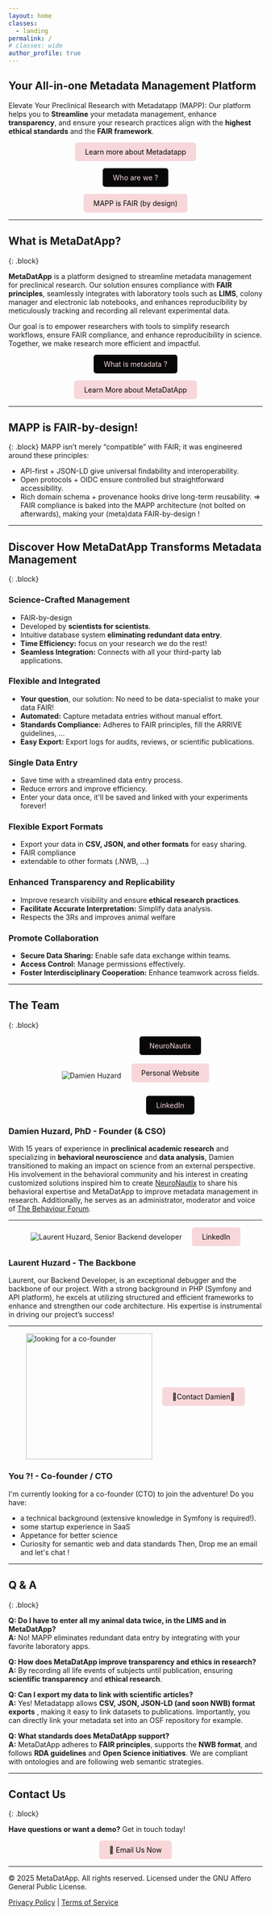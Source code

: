 ```yaml
---
layout: home
classes:
  - landing
permalink: /
# classes: wide
author_profile: true
---
```


<!-- # MetaDatApp -->

## Your All-in-one Metadata Management Platform

Elevate Your Preclinical Research with Metadatapp (MAPP): Our platform helps you to **Streamline** your metadata management, enhance **transparency**, and ensure your research practices align with the **highest ethical standards** and the **FAIR framework**.

<!-- <p style="text-align: center;">[What is Metadatapp ?](#what-is-metadatapp)</p>  

<p style="text-align: center;">
  <a href="#what-is-metadatapp">Learn more about Metadatapp ?</a>
</p>   -->

<p style="text-align: center;">
  <a href="#what-is-metadatapp" style="display: inline-block; padding: 10px 20px; background-color:rgb(248, 215, 218); color: rgb(8, 8, 8); text-align: center; border-radius: 5px; text-decoration: none;">Learn more about Metadatapp</a>
</p> 

<p style="text-align: center;">
  <a href="#the-team" style="display: inline-block; padding: 10px 20px; background-color:rgb(8, 8, 8); color: rgb(248, 215, 218); text-align: center; border-radius: 5px; text-decoration: none;">Who are we ?</a>
</p> 

<p style="text-align: center;">
  <a href="#MAPP-is-FAIR-by-design" style="display: inline-block; padding: 10px 20px; background-color:rgb(248, 215, 218); color: rgb(8, 8, 8); text-align: center; border-radius: 5px; text-decoration: none;">MAPP is FAIR (by design)</a>
</p> 

---

## What is MetaDatApp?
{: .block}

**MetaDatApp** is a platform designed to streamline metadata management for preclinical research. Our solution ensures compliance with **FAIR principles**, seamlessly integrates with laboratory tools such as **LIMS**, colony manager and electronic lab notebooks, and enhances reproducibility by meticulously tracking and recording all relevant experimental data.

Our goal is to empower researchers with tools to simplify research workflows, ensure FAIR compliance, and enhance reproducibility in science. Together, we make research more efficient and impactful.

<p style="text-align: center;">
  <a href="https://en.wikipedia.org/wiki/Metadata" style="display: inline-block; padding: 10px 20px; background-color:rgb(8, 8, 8); color: rgb(248, 215, 218); text-align: center; border-radius: 5px; text-decoration: none;">What is metadata ?</a>
</p> 

<p style="text-align: center;">
  <a href="#discover-how-metadatapp-transforms-metadata-management" style="display: inline-block; padding: 10px 20px; background-color:rgb(248, 215, 218); color: rgb(8, 8, 8); text-align: center; border-radius: 5px; text-decoration: none;">Learn More about MetaDatApp</a>
</p> 

---

## MAPP is FAIR-by-design!
{: .block}
MAPP isn’t merely “compatible” with FAIR; it was engineered around these principles:
- API-first + JSON-LD give universal findability and interoperability.
- Open protocols + OIDC ensure controlled but straightforward accessibility.
- Rich domain schema + provenance hooks drive long-term reusability.
=> FAIR compliance is baked into the MAPP architecture (not bolted on afterwards), making your (meta)data FAIR-by-design !

---

## Discover How MetaDatApp Transforms Metadata Management
{: .block}

### Science-Crafted Management
- FAIR-by-design
- Developed by **scientists for scientists**.
- Intuitive database system **eliminating redundant data entry**.
- **Time Efficiency:** focus on your research we do the rest!
- **Seamless Integration:** Connects with all your third-party lab applications.

### Flexible and Integrated
- **Your question**, our solution: No need to be data-specialist to make your data FAIR!
- **Automated:** Capture metadata entries without manual effort.
- **Standards Compliance:** Adheres to FAIR principles, fill the ARRIVE guidelines, ...
- **Easy Export:** Export logs for audits, reviews, or scientific publications.

### Single Data Entry
- Save time with a streamlined data entry process.
- Reduce errors and improve efficiency.
- Enter your data once, it'll be saved and linked with your experiments forever!

### Flexible Export Formats
- Export your data in **CSV, JSON, and other formats** for easy sharing.
- FAIR compliance
- extendable to other formats (.NWB, ...)

### Enhanced Transparency and Replicability
- Improve research visibility and ensure **ethical research practices**.
- **Facilitate Accurate Interpretation:** Simplify data analysis.
- Respects the 3Rs and improves animal welfare

### Promote Collaboration
- **Secure Data Sharing:** Enable safe data exchange within teams.
- **Access Control:** Manage permissions effectively.
- **Foster Interdisciplinary Cooperation:** Enhance teamwork across fields.

---

## The Team
{: .block}

<div style="display: flex; justify-content: center; align-items: center;">
    <div style="margin-right: 20px;">
        <img src="assets/images/dhuzard_profile_2025_small-removebg-preview.png" alt="Damien Huzard" />
    </div>
    <div style="text-align: center;">
        <a href="https://neuronautix.com" style="display: inline-block; padding: 10px 20px; background-color:rgb(8, 8, 8); color: rgb(248, 215, 218); text-align: center; border-radius: 5px; text-decoration: none;">NeuroNautix</a>
        <br>
        <br>
        <a href="https://dhuzard.github.io" style="display: inline-block; padding: 10px 20px; background-color:rgb(248, 215, 218); color: rgb(8, 8, 8); text-align: center; border-radius: 5px; text-decoration: none; margin-bottom: 10px;">Personal Website</a> 
        <br>
        <br>
        <a href="https://www.linkedin.com/in/dhuzard/" style="display: inline-block; padding: 10px 20px; background-color:rgb(8, 8, 8); color: rgb(248, 215, 218); text-align: center; border-radius: 5px; text-decoration: none;">LinkedIn</a>
    </div>
</div>

### **Damien Huzard, PhD** - Founder (& CSO)
With 15 years of experience in **preclinical academic research** and specializing in **behavioral neuroscience** and **data analysis**, Damien transitioned to making an impact on science from an external perspective. His involvement in the behavioral community and his interest in creating customized solutions inspired him to create [NeuroNautix](www.neuronautix.com) to share his behavioral expertise and MetaDatApp to improve metadata management in research. Additionally, he serves as an administrator, moderator and voice of [The Behaviour Forum](www.thebehaviourforum.org).

---

<div style="display: flex; justify-content: center; align-items: center;">
    <div style="margin-right: 20px;">
        <img src="assets/images/Laurent_Huzard-removebg-preview.png" alt="Laurent Huzard, Senior Backend developer" />
    </div>
    <div style="text-align: center;">
        <a href="https://www.linkedin.com/in/laurent-huzard-84569939/" style="display: inline-block; padding: 10px 20px; background-color:rgb(248, 215, 218); color: rgb(8, 8, 8); text-align: center; border-radius: 5px; text-decoration: none;">LinkedIn</a>
    </div>
</div>


### **Laurent Huzard** - The Backbone
Laurent, our Backend Developer, is an exceptional debugger and the backbone of our project. With a strong background in PHP (Symfony and API platform), he excels at utilizing structured and efficient frameworks to enhance and strengthen our code architecture. His expertise is instrumental in driving our project’s success!

---

<div style="display: flex; justify-content: center; align-items: center;">
    <div style="margin-right: 20px;">
        <img src="assets/images/You.png" alt="looking for a co-founder" width="250" />
    </div>
    <div style="text-align: center;">
        <a href="damien.huzard@gmail.com" style="display: inline-block; padding: 10px 20px; background-color:rgb(248, 215, 218); color: rgb(8, 8, 8); text-align: center; border-radius: 5px; text-decoration: none;">📧Contact Damien📧</a>
    </div>
</div>


### **You ?!** - Co-founder / CTO
I'm currently looking for a co-founder (CTO) to join the adventure! 
Do you have:
- a technical background (extensive knowledge in Symfony is required!).
- some startup experience in SaaS
- Appetance for better science 
- Curiosity for semantic web and data standards
Then, Drop me an email and let's chat !

---

## Q & A
{: .block}

**Q: Do I have to enter all my animal data twice, in the LIMS and in MetaDatApp?**  
**A:** No! MAPP eliminates redundant data entry by integrating with your favorite laboratory apps.

**Q: How does MetaDatApp improve transparency and ethics in research?**  
**A:** By recording all life events of subjects until publication, ensuring **scientific transparency** and **ethical research**.

**Q: Can I export my data to link with scientific articles?**  
**A:** Yes! Metadatapp allows **CSV, JSON, JSON-LD (and soon NWB) format exports** , making it easy to link datasets to publications. Importantly, you can directly link your metadata set into an OSF repository for example.

**Q: What standards does MetaDatApp support?**  
**A:** MetaDatApp adheres to **FAIR principles**, supports the **NWB format**, and follows **RDA guidelines** and **Open Science initiatives**. We are compliant with ontologies and are following web semantic strategies.

---

## Contact Us
{: .block}

**Have questions or want a demo?** Get in touch today!

<p style="text-align: center;">
  <a href="contact@metadatapp.net" style="display: inline-block; padding: 10px 20px; background-color:rgb(248, 215, 218); color: rgb(8, 8, 8); text-align: center; border-radius: 5px; text-decoration: none;">📧 Email Us Now </a>
</p> 

---

© 2025 MetaDatApp. All rights reserved. Licensed under the GNU Affero General Public License.

[Privacy Policy](#) | [Terms of Service](#)
